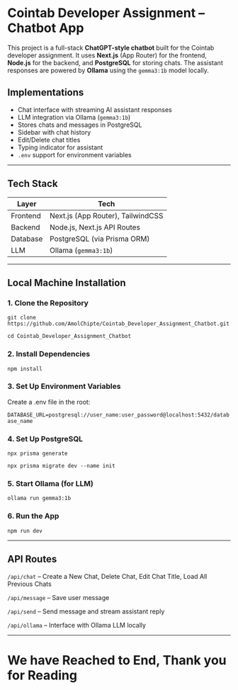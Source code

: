 # Cointab Developer Assignment – Chatbot App

This project is a full-stack **ChatGPT-style chatbot** built for the Cointab developer assignment. It uses **Next.js** (App Router) for the frontend, **Node.js** for the backend, and **PostgreSQL** for storing chats. The assistant responses are powered by **Ollama** using the `gemma3:1b` model locally.

## Implementations

- Chat interface with streaming AI assistant responses
- LLM integration via Ollama (`gemma3:1b`)
- Stores chats and messages in PostgreSQL
- Sidebar with chat history
- Edit/Delete chat titles
- Typing indicator for assistant
- `.env` support for environment variables

---

## Tech Stack

| Layer       | Tech                                      |
|-------------|-------------------------------------------|
| Frontend    | Next.js (App Router), TailwindCSS         |
| Backend     | Node.js, Next.js API Routes               |
| Database    | PostgreSQL (via Prisma ORM)               |
| LLM         | Ollama (`gemma3:1b`)                       |

---

## Local Machine Installation

### 1. Clone the Repository
`git clone https://github.com/AmolChipte/Cointab_Developer_Assignment_Chatbot.git`

`cd Cointab_Developer_Assignment_Chatbot`

### 2. Install Dependencies
`npm install`

### 3. Set Up Environment Variables
Create a .env file in the root:

`DATABASE_URL=postgresql://user_name:user_password@localhost:5432/database_name`

### 4. Set Up PostgreSQL
`npx prisma generate`

`npx prisma migrate dev --name init`

### 5. Start Ollama (for LLM)
`ollama run gemma3:1b`

### 6. Run the App
`npm run dev`

---

## API Routes

`/api/chat` – Create a New Chat, Delete Chat, Edit Chat Title, Load All Previous Chats

`/api/message` – Save user message

`/api/send` – Send message and stream assistant reply

`/api/ollama` – Interface with Ollama LLM locally

---

# We have Reached to End, Thank you for Reading
